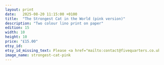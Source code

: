 ```yaml
---
layout: print
date:   2025-08-20 11:15:00 +0100
title:  "The Strongest Cat in the World (pink version)"
description: "Two colour lino print on paper"
edition: 15
width: 10
height: 10
price: "£15.00"
etsy_id:
etsy_id_missing_text: Please <a href="mailto:contact@fivequarters.co.uk">contact me</a> if you're interested in buying this print.
image_name: strongest-cat-pink
---
```

